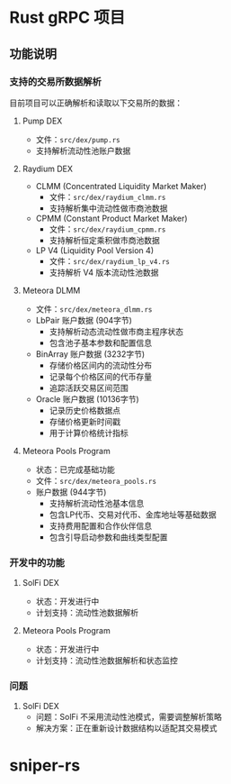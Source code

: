 # Rust gRPC 项目

## 功能说明

### 支持的交易所数据解析
目前项目可以正确解析和读取以下交易所的数据：

1. Pump DEX
   - 文件：`src/dex/pump.rs`
   - 支持解析流动性池账户数据

2. Raydium DEX
   - CLMM (Concentrated Liquidity Market Maker)
     - 文件：`src/dex/raydium_clmm.rs`
     - 支持解析集中流动性做市商池数据
   - CPMM (Constant Product Market Maker)
     - 文件：`src/dex/raydium_cpmm.rs`
     - 支持解析恒定乘积做市商池数据
   - LP V4 (Liquidity Pool Version 4)
     - 文件：`src/dex/raydium_lp_v4.rs`
     - 支持解析 V4 版本流动性池数据

3. Meteora DLMM
   - 文件：`src/dex/meteora_dlmm.rs`
   - LbPair 账户数据 (904字节)
     - 支持解析动态流动性做市商主程序状态
     - 包含池子基本参数和配置信息
   - BinArray 账户数据 (3232字节) 
     - 存储价格区间内的流动性分布
     - 记录每个价格区间的代币存量
     - 追踪活跃交易区间范围
   - Oracle 账户数据 (10136字节)
     - 记录历史价格数据点
     - 存储价格更新时间戳
     - 用于计算价格统计指标

4. Meteora Pools Program
   - 状态：已完成基础功能
   - 文件：`src/dex/meteora_pools.rs`
   - 账户数据 (944字节)
     - 支持解析流动性池基本信息
     - 包含LP代币、交易对代币、金库地址等基础数据
     - 支持费用配置和合作伙伴信息
     - 包含引导启动参数和曲线类型配置

### 开发中的功能

1. SolFi DEX
   - 状态：开发进行中
   - 计划支持：流动性池数据解析

2. Meteora Pools Program
   - 状态：开发进行中
   - 计划支持：流动性池数据解析和状态监控

### 问题

1. SolFi DEX
   - 问题：SolFi 不采用流动性池模式，需要调整解析策略
   - 解决方案：正在重新设计数据结构以适配其交易模式
# sniper-rs
